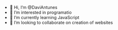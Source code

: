 - 👋 Hi, I’m @DaviAntunes
- 👀 I’m interested in programatio
- 🌱 I’m currently learning JavaScript
- 💞️ I’m looking to collaborate on creation of websites

<!---
DaviAntunes/DaviAntunes is a ✨ special ✨ repository because its `README.md` (this file) appears on your GitHub profile.
You can click the Preview link to take a look at your changes.
--->
